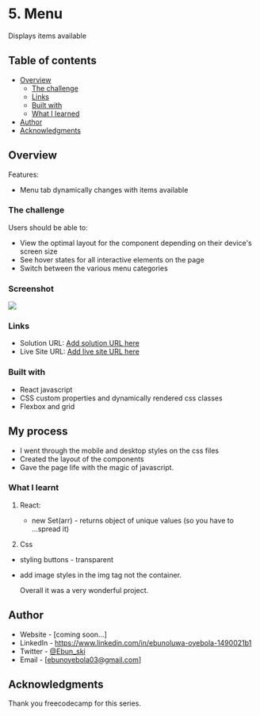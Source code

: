 # 5. Menu

Displays items available

## Table of contents

- [Overview](#overview)
  - [The challenge](#the-challenge)
  - [Links](#links)
  - [Built with](#built-with)
  - [What I learned](#what-i-learned)
- [Author](#author)
- [Acknowledgments](#acknowledgments)

## Overview

Features:

- Menu tab dynamically changes with items available

### The challenge

Users should be able to:

- View the optimal layout for the component depending on their device's screen size
- See hover states for all interactive elements on the page
- Switch between the various menu categories

### Screenshot

![](./screenshot.jpg)

### Links

- Solution URL: [Add solution URL here](https://your-solution-url.com)
- Live Site URL: [Add live site URL here](https://your-live-site-url.com)

### Built with

- React javascript
- CSS custom properties and dynamically rendered css classes
- Flexbox and grid

## My process

- I went through the mobile and desktop styles on the css files
- Created the layout of the components
- Gave the page life with the magic of javascript.

### What I learnt

1. React:

   - new Set(arr) - returns object of unique values (so you have to ...spread it)

2. Css

- styling buttons - transparent
- add image styles in the img tag not the container.

  Overall it was a very wonderful project.

## Author

- Website - [coming soon...]
- LinkedIn - https://www.linkedin.com/in/ebunoluwa-oyebola-1490021b1
- Twitter - [@Ebun_ski](https://www.twitter.com/Ebun_ski)
- Email - [ebunoyebola03@gmail.com]

## Acknowledgments

Thank you freecodecamp for this series.
